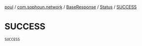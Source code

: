 [poul](../../../index.md) / [com.sophoun.network](../../index.md) / [BaseResponse](../index.md) / [Status](index.md) / [SUCCESS](./-s-u-c-c-e-s-s.md)

# SUCCESS

`SUCCESS`